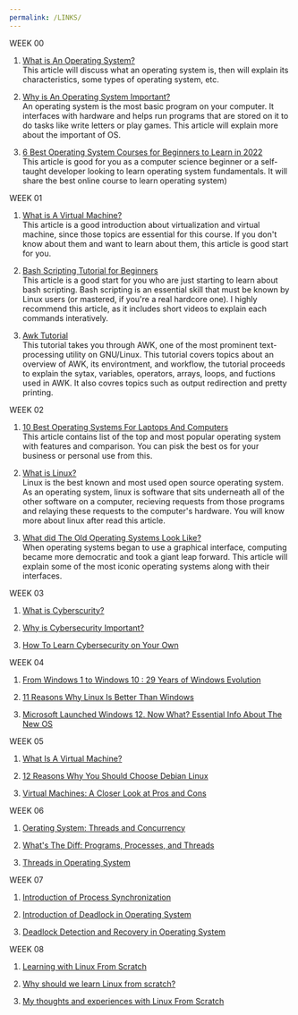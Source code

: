 ```yaml
---
permalink: /LINKS/
---
```

WEEK 00
1. [What is An Operating System?](https://www.geeksforgeeks.org/what-is-an-operating-system/)<br>
This article will discuss what an operating system is, then will explain its characteristics, some types of operating system, etc.

2. [Why is An Operating System Important?](https://www.ctesolutions.com/why-is-operating-system-important/)<br>
An operating system is the most basic program on your computer. It interfaces with hardware and helps run programs that are stored on it to do tasks like write letters or play games. This article will explain more about the important of OS.

3. [6 Best Operating System Courses for Beginners to Learn in 2022](https://medium.com/javarevisited/6-best-operating-system-courses-for-beginners-to-learn-7d727882d267)<br>
This article is good for you as a computer science beginner or a self-taught developer looking to learn operating system fundamentals. It will share the best online course to learn operating system)

WEEK 01
1. [What is A Virtual Machine?](https://blog.stackpath.com/virtual-machine/)<br>
This article is a good introduction about virtualization and virtual machine, since those topics are essential for this course. If you don't know about them and want to learn about them, this article is good start for you.

2. [Bash Scripting Tutorial for Beginners](https://linuxconfig.org/bash-scripting-tutorial-for-beginners)<br>
This article is a good start for you who are just starting to learn about bash scripting. Bash scripting is an essential skill that must be known by Linux users (or mastered, if you're a real hardcore one). I highly recommend this article, as it includes short videos to explain each commands interatively. 

3. [Awk Tutorial](https://www.tutorialspoint.com/awk/index.htm)<br>
This tutorial takes you through AWK, one of the most prominent text-processing utility on GNU/Linux. This tutorial covers topics about an overview of AWK, its environtment, and workflow, the tutorial proceeds to explain the sytax, variables, operators, arrays, loops, and fuctions used in AWK. It also covres topics such as output redirection and pretty printing.

WEEK 02
1. [10 Best Operating Systems For Laptops And Computers](https://www.softwaretestinghelp.com/best-operating-systems/)<br>
This article contains list of the top and most popular operating system with features and comparison. You can pisk the best os for your business or personal use from this.

2. [What is Linux?](https://opensource.com/resources/linux)<br>
Linux is the best known and most used open source operating system. As an operating system, linux is software that sits underneath all of the other software on a computer, recieving requests from those programs and relaying these requests to the computer's hardware. You will know more about linux after read this article.

3. [What did The Old Operating Systems Look Like?](https://medium.com/codex/what-did-the-old-operating-systems-look-like-68300cb9ad08)<br>
When operating systems began to use a graphical interface, computing became more democratic and took a giant leap forward. This article will explain some of the most iconic operating systems along with their interfaces. 

WEEK 03
1. [What is Cyberscurity?](https://www.ibm.com/topics/cybersecurity)<br>

2. [Why is Cybersecurity Important?](https://www.visma.com/cyber-security/why-is-cyber-security-important/)<br>

3. [How To Learn Cybersecurity on Your Own](https://www.springboard.com/blog/cybersecurity/how-to-learn-cybersecurity/)<br>

WEEK 04
1. [From Windows 1 to Windows 10 : 29 Years of Windows Evolution](https://www.theguardian.com/technology/2014/oct/02/from-windows-1-to-windows-10-29-years-of-windows-evolution)<br>

2. [11 Reasons Why Linux Is Better Than Windows](https://itsfoss.com/linux-better-than-windows/)<br>

3. [Microsoft Launched Windows 12. Now What? Essential Info About The New OS](https://www.cent.com/tech/computing/microsoft-launched-windows-11-now-what-essential-info-about-new-os/)<br>

WEEK 05
1. [What Is A Virtual Machine?](https://www.vmware.com/topics/glossary/content/virtual-machine.html)<br>

2. [12 Reasons Why You Should Choose Debian Linux](https://www.makeuseop.com/tag/reasons-choose-debian-linux/)<br>

3. [Virtual Machines: A Closer Look at Pros and Cons](https://cynexlink.com/latest-articles/virtual-machines-pros-cons/)<br>

WEEK 06
1. [Oerating System: Threads and Concurrency](https://medium.com/@akhandmishra/operating-system-threads-and-concurrency-aec2036b90f8)<br>

2. [What's The Diff: Programs, Processes, and Threads](https://www.backblaze.com/blog/whtas-the-diff-programs-processes-and-threads/)<br>

3. [Threads in Operating System](https://www.scaler.com/topics/operating-system/threads-in-operating-system/)<br>

WEEK 07
1. [Introduction of Process Synchronization](https://www.geeksforgeeks.org/introduction-of-process-synchronization/)<br>

2. [Introduction of Deadlock in Operating System](https://www.geeksforgeeks.org/introduction-of-deadlock-in-operating-system/)<br>

3. [Deadlock Detection and Recovery in Operating System](https://byjus.com/gate/deadlock-detection-and-recovery-in-operating-system-notes/)<br>

WEEK 08
1. [Learning with Linux From Scratch](https://lwn.net/Articles/85865/)<br>

2. [Why should we learn Linux from scratch?](https://www.youtube.com/watch?v=e6pTM0sOJl4)<br>

3. [My thoughts and experiences with Linux From Scratch](https://dev.to/donaldsebleung/my-thoughts-and-experiences-with-linux-from-scratch-3ikm)<br>

